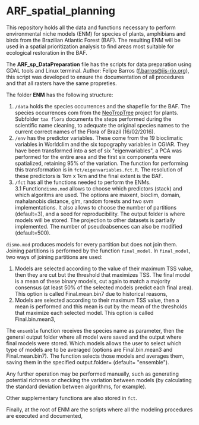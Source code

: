 # ARF_spatial_planning


This repository holds all the data and functions necessary to perform environmental niche models (ENM) for species of plants, amphibians and birds from the Brazilian Atlantic Forest (BAF). The resulting ENM will be used in a spatial prioritization analysis to find areas most suitable for ecological restoration in the BAF.

The **ARF_sp_DataPreparation** file has the scripts for data preparation using GDAL tools and Linux terminal. Author: Felipe Barros (f.barros@iis-rio.org), this script was developed to ensure the documentation of all procedures and that all rasters have the same propreties.

The folder **ENM** has the following structure:
 
1. `/data` holds the species occurrences and the shapefile for the BAF. The species occurrences com from the [NeoTropTree](http://prof.icb.ufmg.br/treeatlan/treeatlanE_2_historia.htm) project for plants. Subfolder `tax flora` documents the steps performed during the scientific name cleaning, to adequate the original species names to the current correct names of the Flora of Brazil (16/02/2016).
2. `/env` has the predictor variables. These come from the 19 bioclimatic variables in Worldclim and the six topography variables in CGIAR. They have been transformed into a set of six "eigenvariables", a PCA was performed for the entire area and the first six components were spatialized, retaining 95% of the variation. The function for performing this transformation is in `fct/eigenvariables.fct.R`. The resolution of these predictors is 1km x 1km and the final extent is the BAF.
3. `/fct` has all the functions needed to perform the ENMs.  
    3.1 Function`dismo.mod` allows to choose which predictors (stack) and which algoritms are used. The options are maxent, bioclim, domain, mahalanobis distance, glm, random forests and two svm implementations. It also allows to choose the number of partitions (default=3), and a seed for reproducibility. The output folder is where models will be stored. The projection to other datasets is partially implemented. The number of pseudoabsences can also be modified (default=500).

`dismo.mod` produces models for every partition but does not join them. Joining partitions is performed by the function `final_model`. In `final_model`, two ways of joining partitions are used: 

1. Models are selected according to the value of their maximum TSS value, then they are cut but the threshold that maximizes TSS. The final model is a mean of these binary models, cut again to match a majority consensus (at least 50% of the selected models predict each final area). This option is called Final.mean.bin7 due to historical reasons,
2. Models are selected according to their maximum TSS value, then a mean is performed and this mean is cut by the mean of the thresholds that maximize each selected model. This option is called Final.bin.mean3,

The `ensemble` function receives the species name as parameter, then the general output folder where all model were saved and the output where final models were stored. Which.models allows the user to select which type of models are to be averaged (options are Final.bin.mean3 and Final.mean.bin7). The function selects those models and averages them, saving them in the specified output.folder= (default= "ensemble").

Any further operation may be performed manually, such as generating potential richness or checking the variation between models (by calculating the standard deviation between algorithms, for example). 

Other supplementary functions are also stored in `fct`.

Finally, at the root of ENM are the scripts where all the modeling procedures are executed and documented,




 
